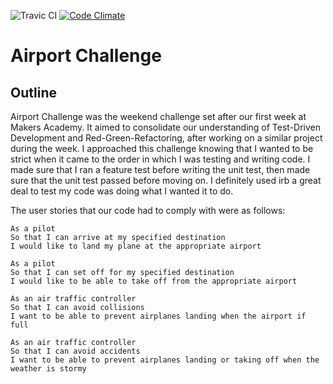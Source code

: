 ![Travic CI](https://travis-ci.org/emilyworrall/airport_challenge.svg?branch=master)
[![Code Climate](https://codeclimate.com/github/emilyworrall/airport_challenge/badges/gpa.svg)](https://codeclimate.com/github/emilyworrall/airport_challenge)

Airport Challenge
=================

Outline
---------

Airport Challenge was the weekend challenge set after our first week at Makers Academy. It aimed to consolidate our understanding of Test-Driven Development and Red-Green-Refactoring, after working on a similar project during the week. I approached this challenge knowing that I wanted to be strict when it came to the order in which I was testing and writing code. I made sure that I ran a feature test before writing the unit test, then made sure that the unit test passed before moving on. I definitely used irb a great deal to test my code was doing what I wanted it to do.

The user stories that our code had to comply with were as follows:

```
As a pilot
So that I can arrive at my specified destination
I would like to land my plane at the appropriate airport

As a pilot
So that I can set off for my specified destination
I would like to be able to take off from the appropriate airport

As an air traffic controller
So that I can avoid collisions
I want to be able to prevent airplanes landing when the airport if full

As an air traffic controller
So that I can avoid accidents
I want to be able to prevent airplanes landing or taking off when the weather is stormy
```


